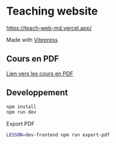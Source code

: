 # Teaching website

https://teach-web-md.vercel.app/

Made with [Vitepress](https://vitepress.dev/guide/what-is-vitepress)

## Cours en PDF

[Lien vers les cours en PDF](/pdfs)

## Developpement

```bash
npm install
npm run dev
```

Export PDF

```bash
LESSON=dev-frontend npm run export-pdf
```
